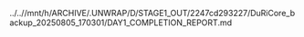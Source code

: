 ../..//mnt/h/ARCHIVE/.UNWRAP/D/STAGE1_OUT/2247cd293227/DuRiCore_backup_20250805_170301/DAY1_COMPLETION_REPORT.md